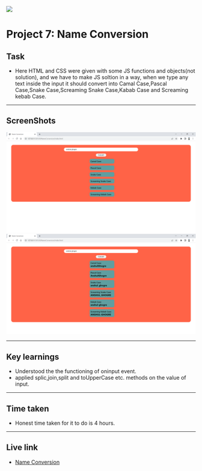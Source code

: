 ![](https://img.shields.io/badge/JS-Name_Conversion-orange)

# Project 7: Name Conversion

## Task

- Here HTML and CSS were given with some JS functions and objects(not solution), and we have to make JS soltion in a way, when we type any text inside the input it should convert into Camal Case,Pascal Case,Snake Case,Screaming Snake Case,Kabab Case and Screaming kebab Case.

---

## ScreenShots

![pic 1](./Image/Name%20Conversion%20-%20Google%20Chrome%2021-11-2022%2018_05_54.png)
![pic 2](./Image/Name%20Conversion%20-%20Google%20Chrome%2021-11-2022%2018_06_02.png)

---

## Key learnings

- Understood the the functioning of oninput event.
- applied splic,join,split and toUpperCase etc. methods on the value of input.

---

## Time taken

- Honest time taken for it to do is 4 hours.

---

## Live link

- [Name Conversion](https://js-assig-1-project-7-name-conversion.netlify.app/)
